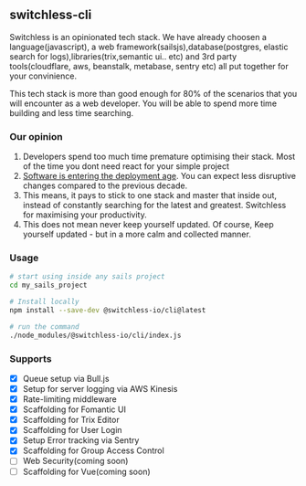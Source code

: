 ## switchless-cli

Switchless is an opinionated tech stack. We have already choosen a language(javascript), a web framework(sailsjs),database(postgres, elastic search for logs),libraries(trix,semantic ui.. etc) and 3rd party tools(cloudflare, aws, beanstalk, metabase, sentry etc) all put together for your convinience. 

This tech stack is more than good enough for 80% of the scenarios that you will encounter as a web developer. You will be able to spend more time building and less time searching. 

### Our opinion 
1. Developers spend too much time premature optimising their stack. Most of the time you dont need react for your simple project
2. [Software is entering the deployment age](http://reactionwheel.net/2015/10/the-deployment-age.html). You can expect less disruptive changes compared to the previous decade.
3. This means, it pays to stick to one stack and master that inside out, instead of constantly searching for the latest and greatest. Switchless for maximising your productivity.
4. This does not mean never keep yourself updated. Of course, Keep yourself updated - but in a more calm and collected manner. 


### Usage

```sh
# start using inside any sails project
cd my_sails_project

# Install locally
npm install --save-dev @switchless-io/cli@latest

# run the command
./node_modules/@switchless-io/cli/index.js
```

### Supports
- [x] Queue setup via Bull.js
- [x] Setup for server logging via AWS Kinesis
- [x] Rate-limiting middleware
- [x] Scaffolding for Fomantic UI
- [x] Scaffolding for Trix Editor
- [x] Scaffolding for User Login
- [x] Setup Error tracking via Sentry
- [x] Scaffolding for Group Access Control
- [ ] Web Security(coming soon)
- [ ] Scaffolding for Vue(coming soon)
